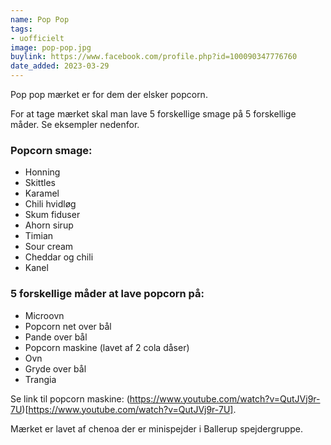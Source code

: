 ```yaml
---
name: Pop Pop
tags:
- uofficielt
image: pop-pop.jpg
buylink: https://www.facebook.com/profile.php?id=100090347776760
date_added: 2023-03-29
---
```

Pop pop mærket er for dem der elsker popcorn.

For at tage mærket skal man lave 5 forskellige smage på 5 forskellige måder. Se eksempler nedenfor.

### Popcorn smage:
- Honning
- Skittles
- Karamel
- Chili hvidløg
- Skum fiduser
- Ahorn sirup
- Timian
- Sour cream
- Cheddar og chili
- Kanel

### 5 forskellige måder at lave popcorn på:
- Microovn
- Popcorn net over bål
- Pande over bål
- Popcorn maskine (lavet af 2 cola dåser)
- Ovn
- Gryde over bål
- Trangia

Se link til popcorn maskine: (https://www.youtube.com/watch?v=QutJVj9r-7U)[https://www.youtube.com/watch?v=QutJVj9r-7U].

Mærket er lavet af chenoa der er minispejder i Ballerup spejdergruppe.
